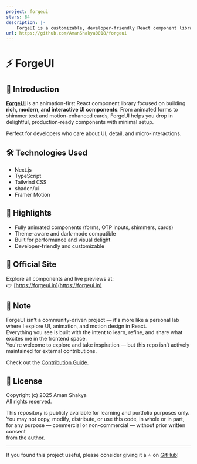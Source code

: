 ```yaml
---
project: forgeui
stars: 84
description: |-
    ForgeUI is a customizable, developer-friendly React component library, enabling rapid UI development with modern design, seamless integration, and reusable components tailored for modern web projects.
url: https://github.com/AmanShakya0018/forgeui
---
```


# ⚡ ForgeUI

## 📖 Introduction

[**ForgeUI**](https://forgeui.in) is an animation-first React component library focused on building **rich, modern, and interactive UI components**. From animated forms to shimmer text and motion-enhanced cards, ForgeUI helps you drop in delightful, production-ready components with minimal setup.

Perfect for developers who care about UI, detail, and micro-interactions.

## 🛠️ Technologies Used

- Next.js
- TypeScript
- Tailwind CSS
- shadcn/ui
- Framer Motion

## 🌟 Highlights

- Fully animated components (forms, OTP inputs, shimmers, cards)
- Theme-aware and dark-mode compatible
- Built for performance and visual delight
- Developer-friendly and customizable

## 🔗 Official Site

Explore all components and live previews at:  
👉 [https://forgeui.in](https://forgeui.in)

## 🧪 Note

ForgeUI isn’t a community-driven project — it's more like a personal lab where I explore UI, animation, and motion design in React.  
Everything you see is built with the intent to learn, refine, and share what excites me in the frontend space.  
You're welcome to explore and take inspiration — but this repo isn’t actively maintained for external contributions.

Check out the [Contribution Guide](./CONTRIBUTING.md).

## 📜 License

Copyright (c) 2025 Aman Shakya  
All rights reserved.

This repository is publicly available for learning and portfolio purposes only.  
You may not copy, modify, distribute, or use this code, in whole or in part,  
for any purpose — commercial or non-commercial — without prior written consent  
from the author.

---

If you found this project useful, please consider giving it a ⭐ on [GitHub](https://github.com/AmanShakya0018/forgeui)!

